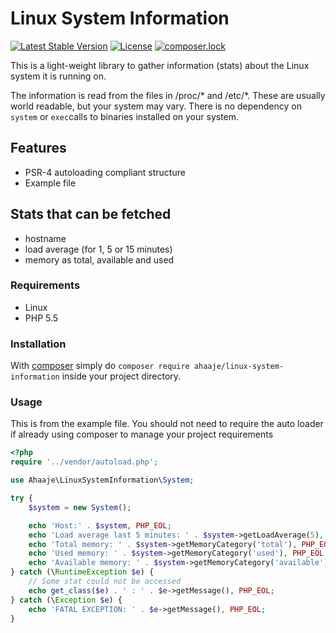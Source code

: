 Linux System Information
=========================
[![Latest Stable Version](https://poser.pugx.org/ahaaje/linux-system-information/v/stable)](https://packagist.org/packages/ahaaje/linux-system-information)
[![License](https://poser.pugx.org/ahaaje/linux-system-information/license)](https://packagist.org/packages/ahaaje/linux-system-information)
[![composer.lock](https://poser.pugx.org/ahaaje/linux-system-information/composerlock)](https://packagist.org/packages/ahaaje/linux-system-information)

This is a light-weight library to gather information (stats) about the Linux system it is running on.

The information is read from the files in /proc/* and /etc/*. These are usually world readable, but your system may vary. There is no dependency on `system` or `exec`calls to binaries installed on your system.


Features
--------

* PSR-4 autoloading compliant structure
* Example file

Stats that can be fetched
-------------------------
- hostname
- load average (for 1, 5 or 15 minutes)
- memory as total, available and used

### Requirements
 - Linux
 - PHP 5.5
 
### Installation
With [composer](https://getcomposer.org/) simply do `composer require ahaaje/linux-system-information` inside your project directory.

### Usage
This is from the example file. You should not need to require the auto loader if already using composer to manage your project requirements

```php
<?php
require '../vendor/autoload.php';

use Ahaaje\LinuxSystemInformation\System;

try {
    $system = new System();

    echo 'Host:' . $system, PHP_EOL;
    echo 'Load average last 5 minutes: ' . $system->getLoadAverage(5), PHP_EOL;
    echo 'Total memory: ' . $system->getMemoryCategory('total'), PHP_EOL;
    echo 'Used memory: ' . $system->getMemoryCategory('used'), PHP_EOL;
    echo 'Available memory: ' . $system->getMemoryCategory('available'), PHP_EOL;
} catch (\RuntimeException $e) {
    // Some stat could not be accessed
    echo get_class($e) . ' : ' . $e->getMessage(), PHP_EOL;
} catch (\Exception $e) {
    echo 'FATAL EXCEPTION: ' . $e->getMessage(), PHP_EOL;
}

```
